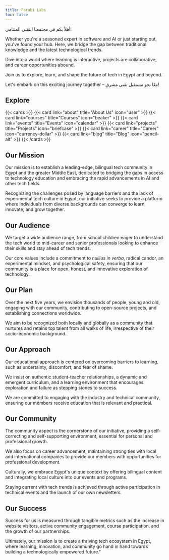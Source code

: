 ```yaml
---
title: Farabi Labs
toc: false
---
```


أهلاً بكم في مجتمعنا التقني المتنامي!

Whether you're a seasoned expert in software and AI or just starting out, you've found your hub. Here, we bridge the gap between traditional knowledge and the latest technological trends.

Dive into a world where learning is interactive, projects are collaborative, and career opportunities abound.

Join us to explore, learn, and shape the future of tech in Egypt and beyond.

Let's embark on this exciting journey together – معًا نحو مستقبل تقني مشرق!

## Explore

{{< cards >}}
  {{< card link="about" title="About Us" icon="user" >}}
  {{< card link="courses" title="Courses" icon="beaker" >}}
  {{< card link="events" title="Events" icon="calendar" >}}
  {{< card link="projects" title="Projects" icon="briefcase" >}}
  {{< card link="career" title="Career" icon="currency-dollar" >}}
  {{< card link="blog" title="Blog" icon="pencil-alt" >}}
{{< /cards >}}

## Our Mission

Our mission is to establish a leading-edge, bilingual tech community in Egypt and the greater Middle East, dedicated to bridging the gaps in access to technology education and embracing the rapid advancements in AI and other tech fields.

Recognizing the challenges posed by language barriers and the lack of experimental tech culture in Egypt, our initiative seeks to provide a platform where individuals from diverse backgrounds can converge to learn, innovate, and grow together.

## Our Audience

We target a wide audience range, from school children eager to understand the tech world to mid-career and senior professionals looking to enhance their skills and stay ahead of tech trends.

Our core values include a commitment to *nullius in verba*, radical candor, an experimental mindset, and psychological safety, ensuring that our community is a place for open, honest, and innovative exploration of technology.

## Our Plan

Over the next five years, we envision thousands of people, young and old, engaging with our community, contributing to open-source projects, and establishing connections worldwide.

We aim to be recognized both locally and globally as a community that nurtures and retains top talent from all walks of life, irrespective of their socio-economic background.

## Our Approach

Our educational approach is centered on overcoming barriers to learning, such as uncertainty, discomfort, and fear of shame.

We insist on authentic student-teacher relationships, a dynamic and emergent curriculum, and a learning environment that encourages exploration and failure as stepping stones to success.

We are committed to engaging with the industry and technical community, ensuring our members receive education that is relevant and practical.

## Our Community

The community aspect is the cornerstone of our initiative, providing a self-correcting and self-supporting environment, essential for personal and professional growth.

We also focus on career advancement, maintaining strong ties with local and international companies to provide our members with opportunities for professional development.

Culturally, we embrace Egypt's unique context by offering bilingual content and integrating local culture into our events and programs.

Staying current with tech trends is achieved through active participation in technical events and the launch of our own newsletters.

## Our Success

Success for us is measured through tangible metrics such as the increase in website visitors, active community engagement, course participation, and the growth of our partnerships.

Ultimately, our mission is to create a thriving tech ecosystem in Egypt, where learning, innovation, and community go hand in hand towards building a technologically empowered future."
